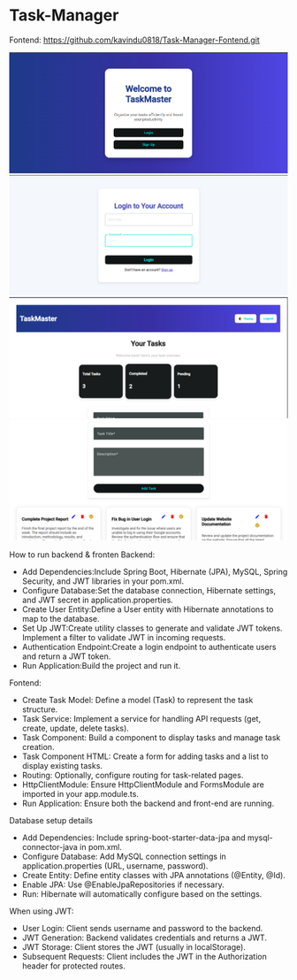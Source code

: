﻿# Task-Manager

Fontend: https://github.com/kavindu0818/Task-Manager-Fontend.git

![image alt](https://github.com/kavindu0818/Task-Manager-Backend/blob/cbff01297a3f280160da07b46ff6c37ba3546118/Screenshot%202025-04-10%20221823.png?raw-true)
![image alt](https://github.com/kavindu0818/Task-Manager-Backend/blob/83e9ba33af72b405feb68e8fc5d1c5925bd4f27f/Screenshot%202025-04-10%20222025.png?raw-true)
![image alt](https://github.com/kavindu0818/Task-Manager-Backend/blob/ab21963ab2bef612363851a1cb2dfd0595770322/Screenshot%202025-04-10%20222105.png?raw-true)
![image alt](https://github.com/kavindu0818/Task-Manager-Backend/blob/1fffd408df38810b6797829ca18e655decc35299/Screenshot%202025-04-10%20222129.png?raw-true)

How to run backend & fronten
Backend:
* Add Dependencies:Include Spring Boot, Hibernate (JPA), MySQL, Spring Security, and JWT libraries in your pom.xml.
* Configure Database:Set the database connection, Hibernate settings, and JWT secret in application.properties.
* Create User Entity:Define a User entity with Hibernate annotations to map to the database.
* Set Up JWT:Create utility classes to generate and validate JWT tokens. Implement a filter to validate JWT in incoming requests.
* Authentication Endpoint:Create a login endpoint to authenticate users and return a JWT token.
* Run Application:Build the project and run it.

Fontend:
* Create Task Model: Define a model (Task) to represent the task structure.
* Task Service: Implement a service for handling API requests (get, create, update, delete tasks).
* Task Component: Build a component to display tasks and manage task creation.
* Task Component HTML: Create a form for adding tasks and a list to display existing tasks.
* Routing: Optionally, configure routing for task-related pages.
* HttpClientModule: Ensure HttpClientModule and FormsModule are imported in your app.module.ts.
* Run Application: Ensure both the backend and front-end are running.


Database setup details
* Add Dependencies: Include spring-boot-starter-data-jpa and mysql-connector-java in pom.xml.
* Configure Database: Add MySQL connection settings in application.properties (URL, username, password).
* Create Entity: Define entity classes with JPA annotations (@Entity, @Id).
* Enable JPA: Use @EnableJpaRepositories if necessary.
* Run: Hibernate will automatically configure based on the settings.


When using JWT:
* User Login: Client sends username and password to the backend.
* JWT Generation: Backend validates credentials and returns a JWT.
* JWT Storage: Client stores the JWT (usually in localStorage).
* Subsequent Requests: Client includes the JWT in the Authorization header for protected routes.




